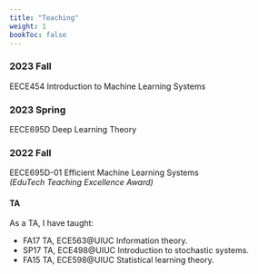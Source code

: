 ```yaml
---
title: "Teaching"
weight: 1
bookToc: false
---
```


### **2023 Fall**
EECE454 Introduction to Machine Learning Systems

### **2023 Spring**
EECE695D Deep Learning Theory

### **2022 Fall**
EECE695D-01 Efficient Machine Learning Systems  
_(EduTech Teaching Excellence Award)_  


#### TA
As a TA, I have taught:
- FA17 TA, ECE563@UIUC Information theory.
- SP17 TA, ECE498@UIUC Introduction to stochastic systems.
- FA15 TA, ECE598@UIUC Statistical learning theory.